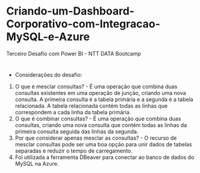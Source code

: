 # Criando-um-Dashboard-Corporativo-com-Integracao-MySQL-e-Azure
Terceiro Desafio com Power BI - NTT DATA Bootcamp

#
- Considerações do desafio:
 1. O que é mesclar consultas? - É uma operação que combina duas consultas existentes em uma operação de junção, criando uma nova consulta. A primeira consulta é a tabela primária e a segunda é a tabela relacionada. A tabela relacionada contém todas as linhas que correspondem a cada linha da tabela primária.
 2. O que é combinar consultas? - É uma operação que combina duas consultas, criando uma nova consulta que contém todas as linhas da primeira consulta seguida das linhas da segunda.
 3. Por que considerar apenas mesclar as consultas? - O recurso de mesclar consultas pode ser uma boa opção para unir dados de tabelas separadas e reduzir o tempo de carregamento.
 4. Foi utilizada a ferramenta DBeaver para conectar ao banco de dados do MySQL na Azure.
